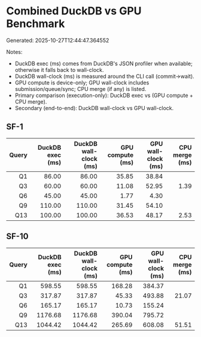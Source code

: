 # Combined DuckDB vs GPU Benchmark

Generated: 2025-10-27T12:44:47.364552

Notes:
- DuckDB exec (ms) comes from DuckDB's JSON profiler when available; otherwise it falls back to wall-clock.
- DuckDB wall-clock (ms) is measured around the CLI call (commit→wait).
- GPU compute is device-only; GPU wall-clock includes submission/queue/sync; CPU merge (if any) is listed.
- Primary comparison (execution-only): DuckDB exec vs (GPU compute + CPU merge).
- Secondary (end-to-end): DuckDB wall-clock vs GPU wall-clock.

## SF-1

| Query | DuckDB exec (ms) | DuckDB wall-clock (ms) | GPU compute (ms) | GPU wall-clock (ms) | CPU merge (ms) |
|------:|------------------:|----------------------:|------------------:|--------------------:|---------------:|
| Q1 | 86.00 | 86.00 | 35.85 | 38.84 |  |
| Q3 | 60.00 | 60.00 | 11.08 | 52.95 | 1.39 |
| Q6 | 45.00 | 45.00 | 1.77 | 4.30 |  |
| Q9 | 110.00 | 110.00 | 31.45 | 54.10 |  |
| Q13 | 100.00 | 100.00 | 36.53 | 48.17 | 2.53 |

## SF-10

| Query | DuckDB exec (ms) | DuckDB wall-clock (ms) | GPU compute (ms) | GPU wall-clock (ms) | CPU merge (ms) |
|------:|------------------:|----------------------:|------------------:|--------------------:|---------------:|
| Q1 | 598.55 | 598.55 | 168.28 | 384.37 |  |
| Q3 | 317.87 | 317.87 | 45.33 | 493.88 | 21.07 |
| Q6 | 165.17 | 165.17 | 10.73 | 155.24 |  |
| Q9 | 1176.68 | 1176.68 | 390.04 | 795.72 |  |
| Q13 | 1044.42 | 1044.42 | 265.69 | 608.08 | 51.51 |

